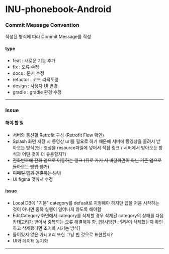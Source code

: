 # INU-phonebook-Android

### __Commit Message Convention__
작성된 형식에 따라 Commit Message를 작성

#### type
- feat : 새로운 기능 추가
- fix : 오류 수정
- docs : 문서 수정
- refactor : 코드 리팩토링
- design : 사용자 UI 변경
- gradle : gradle 환경 수정

---

### __Issue__

#### 해야 할 일
- 서버와 통신할 Retrofit 구성 (Retrofit Flow 확인)
- Splash 화면 지정 시 동영상 uri를 필요로 하기 때문에 서버에 동영상을 올려서 받아오는 방식(현 : 영상을 resource파일에 넣어서 직접 링크 / 서버에서 받아오는 방식과 어떤 것이 더 유용할지?)
- ~~전화번호에 전화 앱으로 이동하는 링크 (뒤로 가기 시 바탕화면이 아닌 기존 앱으로 돌아오는 방법 찾기)~~
- ~~이메일 앱과 연결하는 방법~~
- UI figma 맞춰서 수정

#### issue
- Local DB에 "기본" category를 defualt로 지정해야 하지만 앱을 처음 시작하는 것이 아니면 중복 실행이 일어나지 않도록 해야함
- EditCategory 화면에서 category를 삭제할 경우 삭제된 category의 상태를 다음 카테고리가 받아서 중복되는 오류 해결해야 함. [임시방편 : 일일이 삭제했는지 확인하고 삭제했다면 초기화 시키는 방식]
- 들어있지 않은 카테고리 또한 그냥 빈 것으로 표현할지?
- UI와 데이터 동기화

---
